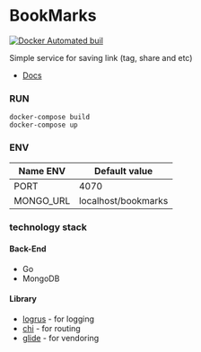 # BookMarks

[![Docker Automated buil](https://img.shields.io/docker/automated/jrottenberg/ffmpeg.svg)](https://hub.docker.com/r/batazor/go-bookmarks/)

Simple service for saving link (tag, share and etc)

- [Docs](https://documenter.getpostman.com/view/95030/go-bookmarks/6n7Srf9)

### RUN

```
docker-compose build
docker-compose up
```

### ENV

| Name ENV         | Default value             |
|------------------|---------------------------|
| PORT             | 4070                      |
| MONGO_URL        | localhost/bookmarks       |

### technology stack

#### Back-End

* Go
* MongoDB

#### Library

+ [logrus](github.com/Sirupsen/logrus) - for logging
+ [chi](github.com/pressly/chi) - for routing
+ [glide](github.com/Masterminds/glide) - for vendoring

